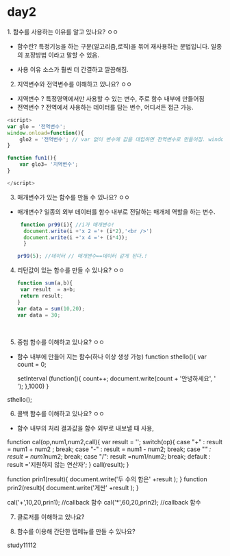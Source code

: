 <h1>day2</h1>
1. 함수를 사용하는 이유를 알고 있나요? ㅇㅇ

- 함수란?
특정기능을 하는 구문(알고리즘,로직)을 묶어 재사용하는 문법입니다. 일종의 포장방법 이라고 말할 수 있음.

- 사용 이유
  소스가 훨씬 더 간결하고 깔끔해짐.

2. 지역변수와 전역변수를 이해하고 있나요? ㅇㅇ
- 지역변수 ? 특정영역에서만 사용할 수 있는 변수, 주로 함수 내부에 만들어짐
- 전역변수 ? 전역에서 사용하는 데이터를 담는 변수, 어디서든 접근 가능.


```javascript
<script>
var glo = '전역변수';
window.onload=function(){
	glo2 = '전역변수'; // var 없이 변수에 값을 대입하면 전역변수로 만들어짐. window.glo2='전역변수' 와 같음
}

function fun1(){
	var glo3= '지역변수';
}

</script>
```




3. 매개변수가 있는 함수를 만들 수 있나요? ㅇㅇ
- 매개변수?
  일종의 외부 데이터를 함수 내부로 전달하는 매개체 역할을 하는 변수.

  ```javascript
   function pr99(i){ //i가 매개변수!
    document.write(i +'x 2 ='+ (i*2),'<br />')
    document.write(i +'x 4 ='+ (i*4));
    }

  pr99(5); //데이터 // 매개변수==데이터 같게 된다.!
  ```

  

4. 리턴값이 있는 함수를 만들 수 있나요? ㅇㅇ

   ```javascript
   function sum(a,b){
   	var result  = a+b;
   	return result;
   }
   var data = sum(10,20);
   var data = 30;
   ```

   ​

5. 중첩 함수를 이해하고 있나요? ㅇㅇ
 - 함수 내부에 만들어 지는 함수(하나 이상 생성 가능)
function sthello(){
	var count = 0;

	setInterval (function(){
		count++;
		document.write(count + '안녕하세요', '<br>');
	},1000)
}

sthello();

6. 콜백 함수를 이해하고 있나요? ㅇㅇ
- 함수 내부의 처리 결과값을 함수 외부로 내보낼 때 사용,


function cal(op,num1,num2,call){
	var result = '';
	switch(op){
		case "+" :
			result = num1 + num2 ;
			break;
		case "-" :
			result = num1 - num2;
			break;
		case "*" :
			result = num1*num2;
			break;
		case "/":
			result =num1/num2;
			break;
		default :
			result ='지원하지 않는 연산자';
	}
	call(result);
}

function prin1(result){
	document.write('두 수의 합은' +result );
}
function prin2(result){
	document.write('게싼' +result );
}

cal('+',10,20,prin1);  //callback 함수
cal('*',60,20,prin2);  //callback 함수

7. 클로저를 이해하고 있나요?

8. 함수를 이용해 간단한 탭메뉴를 만들 수 있나요?


study11112   
